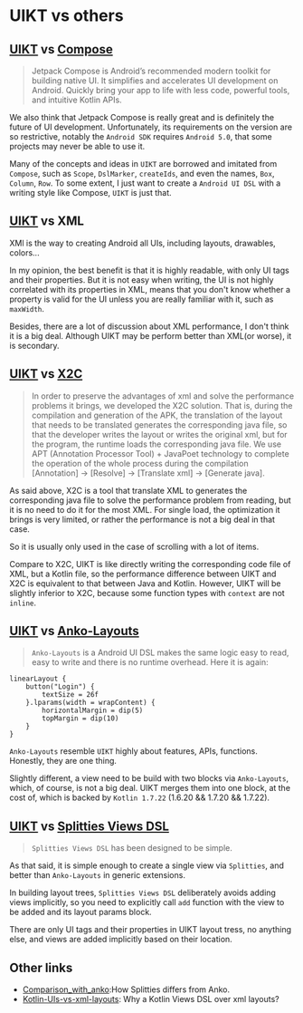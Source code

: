 # UIKT vs others

## [UIKT](./README.md) vs [Compose](https://developer.android.com/jetpack/compose)

> Jetpack Compose is Android’s recommended modern toolkit for building native UI. 
> It simplifies and accelerates UI development on Android. Quickly bring your app to life
> with less code, powerful tools, and intuitive Kotlin APIs.

We also think that Jetpack Compose is really great and is definitely the future of UI development.
Unfortunately, its requirements on the version are so restrictive, notably the `Android SDK` requires `Android 5.0`, 
that some projects may never be able to use it. 

Many of the concepts and ideas in `UIKT` are borrowed and imitated from `Compose`, such as `Scope`, `DslMarker`, `createIds`, 
and even the names, `Box`, `Column`, `Row`. To some extent, I just want to create a `Android UI DSL` 
with a writing style like Compose, `UIKT` is just that.

## [UIKT](./README.md) vs XML

XMl is the way to creating Android all UIs, including layouts, drawables, colors...

In my opinion, the best benefit is that it is highly readable, with only UI tags and their properties.
But it is not easy when writing, the UI is not highly correlated with its properties in XML, means that 
you don't know whether a property is valid for the UI unless you are really familiar with it, such as `maxWidth`.

Besides, there are a lot of discussion about XML performance, I don't think it is a big deal.
Although UIKT may be perform better than XML(or worse), it is secondary.

## [UIKT](./README.md) vs [X2C](https://github.com/iReaderAndroid/X2C)

> In order to preserve the advantages of xml and solve the performance problems it brings, we developed the X2C solution. 
> That is, during the compilation and generation of the APK, the translation of the layout that needs to be translated generates the corresponding java file, 
> so that the developer writes the layout or writes the original xml, but for the program, the runtime loads the corresponding java file. 
> We use APT (Annotation Processor Tool) + JavaPoet technology to complete the operation of the whole process during the compilation [Annotation] -> [Resolve] -> [Translate xml] -> [Generate java].

As said above, X2C is a tool that translate XML to generates the corresponding java file 
to solve the performance problem from reading, but it is no need to do it for the most XML.
For single load, the optimization it brings is very limited, or rather the performance is not a big deal in that case.

So it is usually only used in the case of scrolling with a lot of items.

Compare to X2C, UIKT is like directly writing the corresponding code file of XML, but a Kotlin file,
so the performance difference between UIKT and X2C is equivalent to that between Java and Kotlin.
However, UIKT will be slightly inferior to X2C, because some function types with `context` are not `inline`.

## [UIKT](./README.md) vs [Anko-Layouts](https://github.com/Kotlin/anko/wiki/Anko-Layouts)

> `Anko-Layouts` is a Android UI DSL makes the same logic easy to read, easy to write and there is no runtime overhead. Here it is again:
```
linearLayout {
    button("Login") {
        textSize = 26f
    }.lparams(width = wrapContent) {
        horizontalMargin = dip(5)
        topMargin = dip(10)
    }
}
```
`Anko-Layouts` resemble `UIKT` highly about features, APIs, functions. Honestly, they are one thing.

Slightly different, a view need to be build with two blocks via `Anko-Layouts`, which, of course, is not a big deal.
UIKT merges them into one block, at the cost of, which is backed by `Kotlin 1.7.22` (1.6.20 && 1.7.20 && 1.7.22).
    
## [UIKT](./README.md) vs [Splitties Views DSL](https://github.com/LouisCAD/Splitties/tree/main/modules/views-dsl)

> `Splitties Views DSL` has been designed to be simple.

As that said, it is simple enough to create a single view via `Splitties`,
and better than `Anko-Layouts` in generic extensions.

In building layout trees, `Splitties Views DSL` deliberately avoids adding views implicitly, so you need to
explicitly call `add` function with the view to be added and its layout params block.

There are only UI tags and their properties in UIKT layout tress, no anything else, and views are added implicitly 
based on their location.


## Other links
- [Comparison_with_anko](https://github.com/LouisCAD/Splitties/blob/0e4fcbf67c8aea591068366f7736499fbd77f565/Comparison_with_anko.md):How Splitties differs from Anko.
- [Kotlin-UIs-vs-xml-layouts](https://github.com/LouisCAD/Splitties/blob/main/modules/views-dsl/Kotlin-UIs-vs-xml-layouts.md): Why a Kotlin Views DSL over xml layouts?